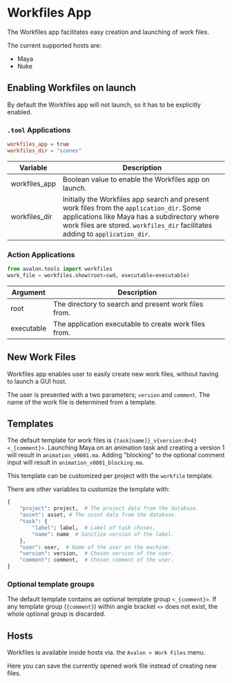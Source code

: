 # Workfiles App

The Workfiles app facilitates easy creation and launching of work files.

The current supported hosts are:

- Maya
- Nuke

## Enabling Workfiles on launch

By default the Workfiles app will not launch, so it has to be explicitly enabled.

### ```.toml``` Applications

```toml
workfiles_app = true
workfiles_dir = "scenes"
```

| Variable | Description
| --- | ---
| workfiles_app | Boolean value to enable the Workfiles app on launch.
| workfiles_dir | Initially the Workfiles app search and present work files from the ```application_dir```. Some applications like Maya has a subdirectory where work files are stored. ```workfiles_dir``` facilitates adding to ```application_dir```.


### Action Applications

```python
from avalon.tools import workfiles
work_file = workfiles.show(root=cwd, executable=executable)
```

| Argument | Description
| --- | ---
| root | The directory to search and present work files from.
| executable | The application executable to create work files from.

## New Work Files

Workfiles app enables user to easily create new work files, without having to launch a GUI host.

The user is presented with a two parameters; ```version``` and ```comment```. The name of the work file is determined from a template.

## Templates

The default template for work files is ```{task[name]}_v{version:0>4}<_{comment}>```. Launching Maya on an animation task and creating a version 1 will result in ```animation_v0001.ma```. Adding "blocking" to the optional comment input will result in ```animation_v0001_blocking.ma```.

This template can be customized per project with the ```workfile``` template.

There are other variables to customize the template with:

```python
{
    "project": project,  # The project data from the database.
    "asset": asset, # The asset data from the database.
    "task": {
        "label": label,  # Label of task chosen.
        "name": name  # Sanitize version of the label.
    },
    "user": user,  # Name of the user on the machine.
    "version": version,  # Chosen version of the user.
    "comment": comment,  # Chosen comment of the user.
}
```

### Optional template groups

The default template contains an optional template group ```<_{comment}>```. If any template group (```{comment}```) within angle bracket ```<>``` does not exist, the whole optional group is discarded.

## Hosts

Workfiles is available inside hosts via. the ```Avalon > Work Files``` menu.

Here you can save the currently opened work file instead of creating new files.
